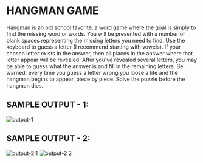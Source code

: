 # HANGMAN GAME

Hangman is an old school favorite, a word game where the goal is simply to find the missing word or words.
You will be presented with a number of blank spaces representing the missing letters you need to find.
Use the keyboard to guess a letter (I recommend starting with vowels).
If your chosen letter exists in the answer, then all places in the answer where that letter appear will be revealed.
After you've revealed several letters, you may be able to guess what the answer is and fill in the remaining letters.
Be warned, every time you guess a letter wrong you loose a life and the hangman begins to appear, piece by piece.
Solve the puzzle before the hangman dies.

## SAMPLE OUTPUT - 1:
![output-1](https://user-images.githubusercontent.com/81489001/120498756-1b693300-c3dd-11eb-9785-c6d032aa848d.PNG)

## SAMPLE OUTPUT - 2:
![output-2 1](https://user-images.githubusercontent.com/81489001/120499767-f0cbaa00-c3dd-11eb-90e6-0f40dcec4f50.PNG)
![output-2 2](https://user-images.githubusercontent.com/81489001/120498838-2b811280-c3dd-11eb-99cb-763597504a4f.PNG)
